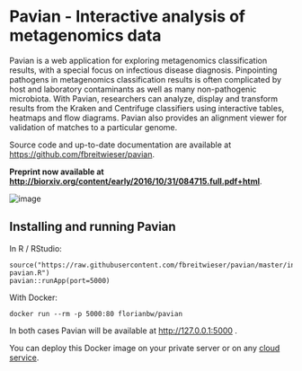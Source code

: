 # Pavian - Interactive analysis of metagenomics data

Pavian is a web application for exploring metagenomics classification results, with a special focus on infectious disease diagnosis. Pinpointing pathogens in metagenomics classification results is often complicated by host and laboratory contaminants as well as many non-pathogenic microbiota. With Pavian, researchers can analyze, display and transform results from the Kraken and Centrifuge classifiers using interactive tables, heatmaps and flow diagrams. Pavian also provides an alignment viewer for validation of matches to a particular genome.

Source code and up-to-date documentation are available at https://github.com/fbreitwieser/pavian.

**Preprint now available at http://biorxiv.org/content/early/2016/10/31/084715.full.pdf+html**.

![image](https://cloud.githubusercontent.com/assets/516060/20188595/5c8b9808-a747-11e6-9235-296a2314659a.png)


## Installing and running Pavian

In R / RStudio:

    source("https://raw.githubusercontent.com/fbreitwieser/pavian/master/inst/shinyapp/install-pavian.R")
    pavian::runApp(port=5000)

With Docker:

    docker run --rm -p 5000:80 florianbw/pavian

In both cases Pavian will be available at http://127.0.0.1:5000 .

You can deploy this Docker image on your private server or on any <a href="https://docs.docker.com/machine/drivers/">cloud service</a>.

